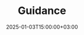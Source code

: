 ---
weight: 1000
title: "Guidance"
description: "HigherEduSpot Guidance provides expert advice to support users in making informed decisions and achieving success in their educational and career pursuits."
icon: select_check_box
date: 2025-01-03T15:00:00+03:00
---